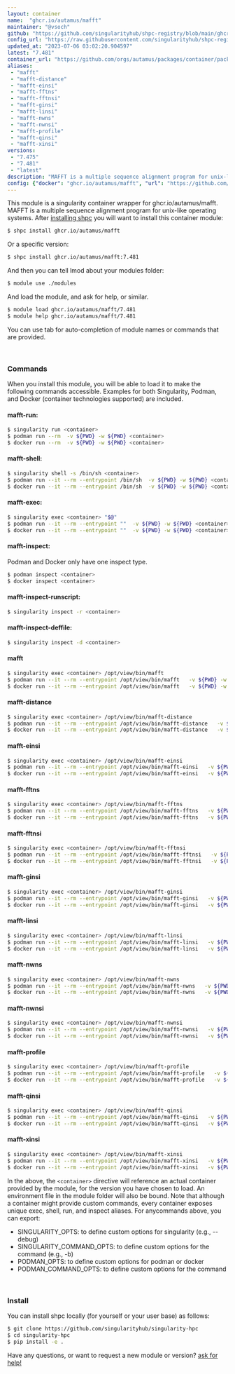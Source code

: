 ```yaml
---
layout: container
name:  "ghcr.io/autamus/mafft"
maintainer: "@vsoch"
github: "https://github.com/singularityhub/shpc-registry/blob/main/ghcr.io/autamus/mafft/container.yaml"
config_url: "https://raw.githubusercontent.com/singularityhub/shpc-registry/main/ghcr.io/autamus/mafft/container.yaml"
updated_at: "2023-07-06 03:02:20.904597"
latest: "7.481"
container_url: "https://github.com/orgs/autamus/packages/container/package/mafft"
aliases:
 - "mafft"
 - "mafft-distance"
 - "mafft-einsi"
 - "mafft-fftns"
 - "mafft-fftnsi"
 - "mafft-ginsi"
 - "mafft-linsi"
 - "mafft-nwns"
 - "mafft-nwnsi"
 - "mafft-profile"
 - "mafft-qinsi"
 - "mafft-xinsi"
versions:
 - "7.475"
 - "7.481"
 - "latest"
description: "MAFFT is a multiple sequence alignment program for unix-like operating systems."
config: {"docker": "ghcr.io/autamus/mafft", "url": "https://github.com/orgs/autamus/packages/container/package/mafft", "maintainer": "@vsoch", "description": "MAFFT is a multiple sequence alignment program for unix-like operating systems.", "latest": {"7.481": "sha256:7b4df84b998b65e2d3d7e321b471beb56b41b2a1a659fd54a6748cd6fbef3ee7"}, "tags": {"7.475": "sha256:68187dfeeef282e59e5b0e09d9467523d655c3913bda90b5d21a183beec41720", "7.481": "sha256:7b4df84b998b65e2d3d7e321b471beb56b41b2a1a659fd54a6748cd6fbef3ee7", "latest": "sha256:7b4df84b998b65e2d3d7e321b471beb56b41b2a1a659fd54a6748cd6fbef3ee7"}, "aliases": {"mafft": "/opt/view/bin/mafft", "mafft-distance": "/opt/view/bin/mafft-distance", "mafft-einsi": "/opt/view/bin/mafft-einsi", "mafft-fftns": "/opt/view/bin/mafft-fftns", "mafft-fftnsi": "/opt/view/bin/mafft-fftnsi", "mafft-ginsi": "/opt/view/bin/mafft-ginsi", "mafft-linsi": "/opt/view/bin/mafft-linsi", "mafft-nwns": "/opt/view/bin/mafft-nwns", "mafft-nwnsi": "/opt/view/bin/mafft-nwnsi", "mafft-profile": "/opt/view/bin/mafft-profile", "mafft-qinsi": "/opt/view/bin/mafft-qinsi", "mafft-xinsi": "/opt/view/bin/mafft-xinsi"}}
---
```


This module is a singularity container wrapper for ghcr.io/autamus/mafft.
MAFFT is a multiple sequence alignment program for unix-like operating systems.
After [installing shpc](#install) you will want to install this container module:


```bash
$ shpc install ghcr.io/autamus/mafft
```

Or a specific version:

```bash
$ shpc install ghcr.io/autamus/mafft:7.481
```

And then you can tell lmod about your modules folder:

```bash
$ module use ./modules
```

And load the module, and ask for help, or similar.

```bash
$ module load ghcr.io/autamus/mafft/7.481
$ module help ghcr.io/autamus/mafft/7.481
```

You can use tab for auto-completion of module names or commands that are provided.

<br>

### Commands

When you install this module, you will be able to load it to make the following commands accessible.
Examples for both Singularity, Podman, and Docker (container technologies supported) are included.

#### mafft-run:

```bash
$ singularity run <container>
$ podman run --rm  -v ${PWD} -w ${PWD} <container>
$ docker run --rm  -v ${PWD} -w ${PWD} <container>
```

#### mafft-shell:

```bash
$ singularity shell -s /bin/sh <container>
$ podman run --it --rm --entrypoint /bin/sh  -v ${PWD} -w ${PWD} <container>
$ docker run --it --rm --entrypoint /bin/sh  -v ${PWD} -w ${PWD} <container>
```

#### mafft-exec:

```bash
$ singularity exec <container> "$@"
$ podman run --it --rm --entrypoint ""  -v ${PWD} -w ${PWD} <container> "$@"
$ docker run --it --rm --entrypoint ""  -v ${PWD} -w ${PWD} <container> "$@"
```

#### mafft-inspect:

Podman and Docker only have one inspect type.

```bash
$ podman inspect <container>
$ docker inspect <container>
```

#### mafft-inspect-runscript:

```bash
$ singularity inspect -r <container>
```

#### mafft-inspect-deffile:

```bash
$ singularity inspect -d <container>
```


#### mafft

```bash
$ singularity exec <container> /opt/view/bin/mafft
$ podman run --it --rm --entrypoint /opt/view/bin/mafft   -v ${PWD} -w ${PWD} <container> -c " $@"
$ docker run --it --rm --entrypoint /opt/view/bin/mafft   -v ${PWD} -w ${PWD} <container> -c " $@"
```


#### mafft-distance

```bash
$ singularity exec <container> /opt/view/bin/mafft-distance
$ podman run --it --rm --entrypoint /opt/view/bin/mafft-distance   -v ${PWD} -w ${PWD} <container> -c " $@"
$ docker run --it --rm --entrypoint /opt/view/bin/mafft-distance   -v ${PWD} -w ${PWD} <container> -c " $@"
```


#### mafft-einsi

```bash
$ singularity exec <container> /opt/view/bin/mafft-einsi
$ podman run --it --rm --entrypoint /opt/view/bin/mafft-einsi   -v ${PWD} -w ${PWD} <container> -c " $@"
$ docker run --it --rm --entrypoint /opt/view/bin/mafft-einsi   -v ${PWD} -w ${PWD} <container> -c " $@"
```


#### mafft-fftns

```bash
$ singularity exec <container> /opt/view/bin/mafft-fftns
$ podman run --it --rm --entrypoint /opt/view/bin/mafft-fftns   -v ${PWD} -w ${PWD} <container> -c " $@"
$ docker run --it --rm --entrypoint /opt/view/bin/mafft-fftns   -v ${PWD} -w ${PWD} <container> -c " $@"
```


#### mafft-fftnsi

```bash
$ singularity exec <container> /opt/view/bin/mafft-fftnsi
$ podman run --it --rm --entrypoint /opt/view/bin/mafft-fftnsi   -v ${PWD} -w ${PWD} <container> -c " $@"
$ docker run --it --rm --entrypoint /opt/view/bin/mafft-fftnsi   -v ${PWD} -w ${PWD} <container> -c " $@"
```


#### mafft-ginsi

```bash
$ singularity exec <container> /opt/view/bin/mafft-ginsi
$ podman run --it --rm --entrypoint /opt/view/bin/mafft-ginsi   -v ${PWD} -w ${PWD} <container> -c " $@"
$ docker run --it --rm --entrypoint /opt/view/bin/mafft-ginsi   -v ${PWD} -w ${PWD} <container> -c " $@"
```


#### mafft-linsi

```bash
$ singularity exec <container> /opt/view/bin/mafft-linsi
$ podman run --it --rm --entrypoint /opt/view/bin/mafft-linsi   -v ${PWD} -w ${PWD} <container> -c " $@"
$ docker run --it --rm --entrypoint /opt/view/bin/mafft-linsi   -v ${PWD} -w ${PWD} <container> -c " $@"
```


#### mafft-nwns

```bash
$ singularity exec <container> /opt/view/bin/mafft-nwns
$ podman run --it --rm --entrypoint /opt/view/bin/mafft-nwns   -v ${PWD} -w ${PWD} <container> -c " $@"
$ docker run --it --rm --entrypoint /opt/view/bin/mafft-nwns   -v ${PWD} -w ${PWD} <container> -c " $@"
```


#### mafft-nwnsi

```bash
$ singularity exec <container> /opt/view/bin/mafft-nwnsi
$ podman run --it --rm --entrypoint /opt/view/bin/mafft-nwnsi   -v ${PWD} -w ${PWD} <container> -c " $@"
$ docker run --it --rm --entrypoint /opt/view/bin/mafft-nwnsi   -v ${PWD} -w ${PWD} <container> -c " $@"
```


#### mafft-profile

```bash
$ singularity exec <container> /opt/view/bin/mafft-profile
$ podman run --it --rm --entrypoint /opt/view/bin/mafft-profile   -v ${PWD} -w ${PWD} <container> -c " $@"
$ docker run --it --rm --entrypoint /opt/view/bin/mafft-profile   -v ${PWD} -w ${PWD} <container> -c " $@"
```


#### mafft-qinsi

```bash
$ singularity exec <container> /opt/view/bin/mafft-qinsi
$ podman run --it --rm --entrypoint /opt/view/bin/mafft-qinsi   -v ${PWD} -w ${PWD} <container> -c " $@"
$ docker run --it --rm --entrypoint /opt/view/bin/mafft-qinsi   -v ${PWD} -w ${PWD} <container> -c " $@"
```


#### mafft-xinsi

```bash
$ singularity exec <container> /opt/view/bin/mafft-xinsi
$ podman run --it --rm --entrypoint /opt/view/bin/mafft-xinsi   -v ${PWD} -w ${PWD} <container> -c " $@"
$ docker run --it --rm --entrypoint /opt/view/bin/mafft-xinsi   -v ${PWD} -w ${PWD} <container> -c " $@"
```



In the above, the `<container>` directive will reference an actual container provided
by the module, for the version you have chosen to load. An environment file in the
module folder will also be bound. Note that although a container
might provide custom commands, every container exposes unique exec, shell, run, and
inspect aliases. For anycommands above, you can export:

 - SINGULARITY_OPTS: to define custom options for singularity (e.g., --debug)
 - SINGULARITY_COMMAND_OPTS: to define custom options for the command (e.g., -b)
 - PODMAN_OPTS: to define custom options for podman or docker
 - PODMAN_COMMAND_OPTS: to define custom options for the command

<br>

### Install

You can install shpc locally (for yourself or your user base) as follows:

```bash
$ git clone https://github.com/singularityhub/singularity-hpc
$ cd singularity-hpc
$ pip install -e .
```

Have any questions, or want to request a new module or version? [ask for help!](https://github.com/singularityhub/singularity-hpc/issues)